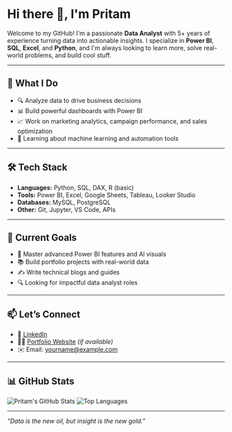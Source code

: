# Hi there 👋, I'm Pritam

Welcome to my GitHub! I'm a passionate **Data Analyst** with 5+ years of experience turning data into actionable insights. I specialize in **Power BI**, **SQL**, **Excel**, and **Python**, and I'm always looking to learn more, solve real-world problems, and build cool stuff.

---

## 💼 What I Do

- 🔍 Analyze data to drive business decisions
- 📊 Build powerful dashboards with Power BI
- 📈 Work on marketing analytics, campaign performance, and sales optimization
- 🤖 Learning about machine learning and automation tools

---

## 🛠️ Tech Stack

- **Languages:** Python, SQL, DAX, R (basic)
- **Tools:** Power BI, Excel, Google Sheets, Tableau, Looker Studio
- **Databases:** MySQL, PostgreSQL
- **Other:** Git, Jupyter, VS Code, APIs

---

## 📌 Current Goals

- 🌱 Master advanced Power BI features and AI visuals
- 📚 Build portfolio projects with real-world data
- ✍️ Write technical blogs and guides
- 🔍 Looking for impactful data analyst roles

---

## 📫 Let’s Connect

- 💼 [LinkedIn](https://www.linkedin.com/in/pritamjal/)
- 🧑‍💻 [Portfolio Website](https://your-website.com) *(if available)*
- ✉️ Email: yourname@example.com

---

## 📊 GitHub Stats

![Pritam's GitHub Stats](https://github-readme-stats.vercel.app/api?username=your-github-username&show_icons=true&theme=default)
![Top Languages](https://github-readme-stats.vercel.app/api/top-langs/?username=your-github-username&layout=compact)

---

*“Data is the new oil, but insight is the new gold.”*
